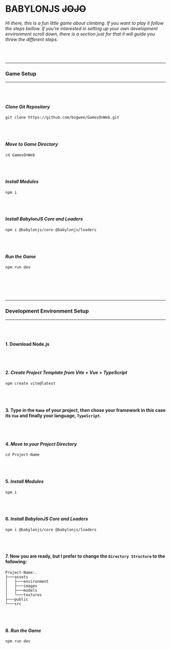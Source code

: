 # BABYLONJS ~~JOJO~~ 

_Hi there, this is a fun little game about climbing. If you want to play it follow the steps bellow. If you're interested in setting up your own development environment scroll down, there is a section just for that it will guide you threw the different steps._
<br><br/>
<br><br/>
***
### **Game Setup**
***
<br><br/>
#### _Clone Git Repository_
``` 
git clone https://github.com/bogwee/GamesOnWeb.git
```
<br><br/>
#### _Move to Game Directory_
```
cd GamesOnWeb
```
<br><br/>
#### _Install Modules_
```
npm i
```
<br><br/>
#### _Install BabylonJS Core and Loaders_
```
npm i @babylonjs/core @babylonjs/loaders
```
<br><br/>
#### _Run the Game_
```
npm run dev
```
<br><br/>
<br><br/>
***
### **Development Environment Setup**
***
<br><br/>
#### 1. Download Node.js
<br><br/>
#### 2. _Create Project Template from Vite + Vue + TypeScript_
``` 
npm create vite@latest
```
<br><br/>
#### 3. Type in the `Name` of your project, then chose your framework in this case its `Vue` and finally your language, `TypeScript`.
<br><br/>
#### 4. _Move to your Project Directory_
```
cd Project-Name
```
<br><br/>
#### 5. _Install Modules_
```
npm i
```
<br><br/>
#### 6. _Install BabylonJS Core and Loaders_
```
npm i @babylonjs/core @babylonjs/loaders
```
<br><br/>
#### 7. Now you are ready, but I prefer to change the `Directory Structure` to the following:
```
Project-Name:.
├───assets
│   ├───environment
│   ├───images
│   ├───models
│   └───textures
├───public
└───src
```
<br><br/>
#### 8. _Run the Game_
```
npm run dev
```

